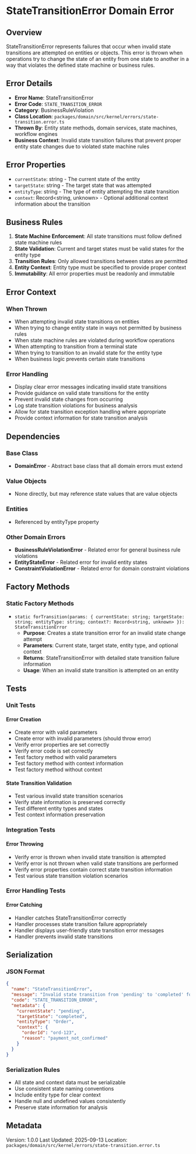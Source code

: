 # StateTransitionError Domain Error

## Overview

StateTransitionError represents failures that occur when invalid state transitions are attempted on entities or objects. This error is thrown when operations try to change the state of an entity from one state to another in a way that violates the defined state machine or business rules.

## Error Details

- **Error Name**: StateTransitionError
- **Error Code**: `STATE_TRANSITION_ERROR`
- **Category**: BusinessRuleViolation
- **Class Location**: `packages/domain/src/kernel/errors/state-transition.error.ts`
- **Thrown By**: Entity state methods, domain services, state machines, workflow engines
- **Business Context**: Invalid state transition failures that prevent proper entity state changes due to violated state machine rules

## Error Properties

- `currentState`: string - The current state of the entity
- `targetState`: string - The target state that was attempted
- `entityType`: string - The type of entity attempting the state transition
- `context`: Record<string, unknown> - Optional additional context information about the transition

## Business Rules

1. **State Machine Enforcement**: All state transitions must follow defined state machine rules
2. **State Validation**: Current and target states must be valid states for the entity type
3. **Transition Rules**: Only allowed transitions between states are permitted
4. **Entity Context**: Entity type must be specified to provide proper context
5. **Immutability**: All error properties must be readonly and immutable

## Error Context

### When Thrown

- When attempting invalid state transitions on entities
- When trying to change entity state in ways not permitted by business rules
- When state machine rules are violated during workflow operations
- When attempting to transition from a terminal state
- When trying to transition to an invalid state for the entity type
- When business logic prevents certain state transitions

### Error Handling

- Display clear error messages indicating invalid state transitions
- Provide guidance on valid state transitions for the entity
- Prevent invalid state changes from occurring
- Log state transition violations for business analysis
- Allow for state transition exception handling where appropriate
- Provide context information for state transition analysis

## Dependencies

### Base Class

- **DomainError** - Abstract base class that all domain errors must extend

### Value Objects

- None directly, but may reference state values that are value objects

### Entities

- Referenced by entityType property

### Other Domain Errors

- **BusinessRuleViolationError** - Related error for general business rule violations
- **EntityStateError** - Related error for invalid entity states
- **ConstraintViolationError** - Related error for domain constraint violations

## Factory Methods

### Static Factory Methods

- `static forTransition(params: { currentState: string; targetState: string; entityType: string; context?: Record<string, unknown> }): StateTransitionError`
  - **Purpose**: Creates a state transition error for an invalid state change attempt
  - **Parameters**: Current state, target state, entity type, and optional context
  - **Returns**: StateTransitionError with detailed state transition failure information
  - **Usage**: When an invalid state transition is attempted on an entity

## Tests

### Unit Tests

#### Error Creation

- Create error with valid parameters
- Create error with invalid parameters (should throw error)
- Verify error properties are set correctly
- Verify error code is set correctly
- Test factory method with valid parameters
- Test factory method with context information
- Test factory method without context

#### State Transition Validation

- Test various invalid state transition scenarios
- Verify state information is preserved correctly
- Test different entity types and states
- Test context information preservation

### Integration Tests

#### Error Throwing

- Verify error is thrown when invalid state transition is attempted
- Verify error is not thrown when valid state transitions are performed
- Verify error properties contain correct state transition information
- Test various state transition violation scenarios

### Error Handling Tests

#### Error Catching

- Handler catches StateTransitionError correctly
- Handler processes state transition failure appropriately
- Handler displays user-friendly state transition error messages
- Handler prevents invalid state transitions

## Serialization

### JSON Format

```json
{
  "name": "StateTransitionError",
  "message": "Invalid state transition from 'pending' to 'completed' for Order",
  "code": "STATE_TRANSITION_ERROR",
  "metadata": {
    "currentState": "pending",
    "targetState": "completed",
    "entityType": "Order",
    "context": {
      "orderId": "ord-123",
      "reason": "payment_not_confirmed"
    }
  }
}
```

### Serialization Rules

- All state and context data must be serializable
- Use consistent state naming conventions
- Include entity type for clear context
- Handle null and undefined values consistently
- Preserve state information for analysis

## Metadata

Version: 1.0.0
Last Updated: 2025-09-13
Location: `packages/domain/src/kernel/errors/state-transition.error.ts`
